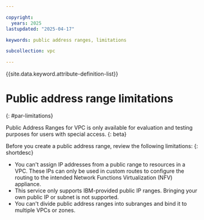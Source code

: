 ```yaml
---

copyright:
  years: 2025
lastupdated: "2025-04-17"

keywords: public address ranges, limitations

subcollection: vpc

---
```


{{site.data.keyword.attribute-definition-list}}

# Public address range limitations
{: #par-limitations}

Public Address Ranges for VPC is only available for evaluation and testing purposes for users with special access. 
{: beta}

Before you create a public address range, review the following limitations:
{: shortdesc}

* You can't assign IP addresses from a public range to resources in a VPC. These IPs can only be used in custom routes to configure the routing to the intended Network Functions Virtualization (NFV) appliance.
* This service only supports IBM-provided public IP ranges. Bringing your own public IP or subnet is not supported. 
*  You can't divide public address ranges into subranges and bind it to multiple VPCs or zones.
